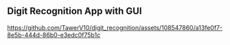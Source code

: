 ## Digit Recognition App with GUI

https://github.com/TawerV10/digit_recognition/assets/108547860/a13fe0f7-8e5b-444d-86b0-e3edc0f75b1c

